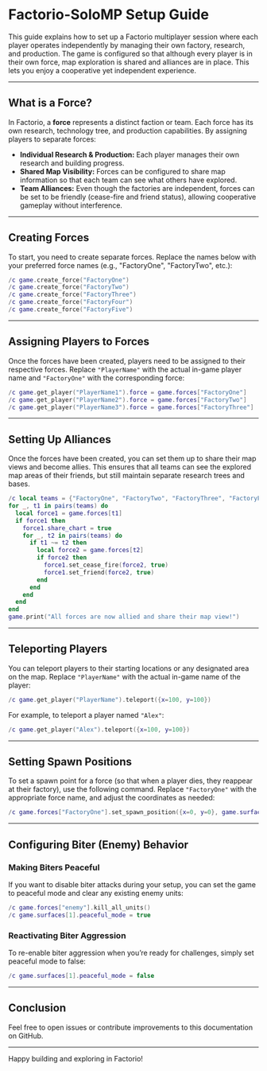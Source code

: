 # Factorio-SoloMP Setup Guide

This guide explains how to set up a Factorio multiplayer session where each player operates independently by managing their own factory, research, and production. The game is configured so that although every player is in their own force, map exploration is shared and alliances are in place. This lets you enjoy a cooperative yet independent experience.

---

## What is a Force?

In Factorio, a **force** represents a distinct faction or team. Each force has its own research, technology tree, and production capabilities. By assigning players to separate forces:
- **Individual Research & Production:** Each player manages their own research and building progress.
- **Shared Map Visibility:** Forces can be configured to share map information so that each team can see what others have explored.
- **Team Alliances:** Even though the factories are independent, forces can be set to be friendly (cease-fire and friend status), allowing cooperative gameplay without interference.

---

## Creating Forces

To start, you need to create separate forces. Replace the names below with your preferred force names (e.g., "FactoryOne", "FactoryTwo", etc.):

```lua
/c game.create_force("FactoryOne")
/c game.create_force("FactoryTwo")
/c game.create_force("FactoryThree")
/c game.create_force("FactoryFour")
/c game.create_force("FactoryFive")
```

---

## Assigning Players to Forces

Once the forces have been created, players need to be assigned to their respective forces. Replace `"PlayerName"` with the actual in-game player name and `"FactoryOne"` with the corresponding force:

```lua
/c game.get_player("PlayerName1").force = game.forces["FactoryOne"]
/c game.get_player("PlayerName2").force = game.forces["FactoryTwo"]
/c game.get_player("PlayerName3").force = game.forces["FactoryThree"]
```

---

## Setting Up Alliances

Once the forces have been created, you can set them up to share their map views and become allies. This ensures that all teams can see the explored map areas of their friends, but still maintain separate research trees and bases.

```lua
/c local teams = {"FactoryOne", "FactoryTwo", "FactoryThree", "FactoryFour"}
for _, t1 in pairs(teams) do
  local force1 = game.forces[t1]
  if force1 then
    force1.share_chart = true
    for _, t2 in pairs(teams) do
      if t1 ~= t2 then
        local force2 = game.forces[t2]
        if force2 then
          force1.set_cease_fire(force2, true)
          force1.set_friend(force2, true)
        end
      end
    end
  end
end
game.print("All forces are now allied and share their map view!")
```

---

## Teleporting Players

You can teleport players to their starting locations or any designated area on the map. Replace `"PlayerName"` with the actual in-game name of the player:

```lua
/c game.get_player("PlayerName").teleport({x=100, y=100})
```

For example, to teleport a player named `"Alex"`:

```lua
/c game.get_player("Alex").teleport({x=100, y=100})
```

---

## Setting Spawn Positions

To set a spawn point for a force (so that when a player dies, they reappear at their factory), use the following command. Replace `"FactoryOne"` with the appropriate force name, and adjust the coordinates as needed:

```lua
/c game.forces["FactoryOne"].set_spawn_position({x=0, y=0}, game.surfaces[1])
```

---

## Configuring Biter (Enemy) Behavior

### Making Biters Peaceful

If you want to disable biter attacks during your setup, you can set the game to peaceful mode and clear any existing enemy units:

```lua
/c game.forces["enemy"].kill_all_units()
/c game.surfaces[1].peaceful_mode = true
```

### Reactivating Biter Aggression

To re-enable biter aggression when you’re ready for challenges, simply set peaceful mode to false:

```lua
/c game.surfaces[1].peaceful_mode = false
```

---

## Conclusion

Feel free to open issues or contribute improvements to this documentation on GitHub.

---

Happy building and exploring in Factorio!
